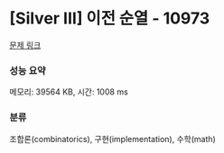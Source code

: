 # [Silver III] 이전 순열 - 10973 

[문제 링크](https://www.acmicpc.net/problem/10973) 

### 성능 요약

메모리: 39564 KB, 시간: 1008 ms

### 분류

조합론(combinatorics), 구현(implementation), 수학(math)

